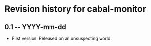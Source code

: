 # Revision history for cabal-monitor

## 0.1 -- YYYY-mm-dd

* First version. Released on an unsuspecting world.

